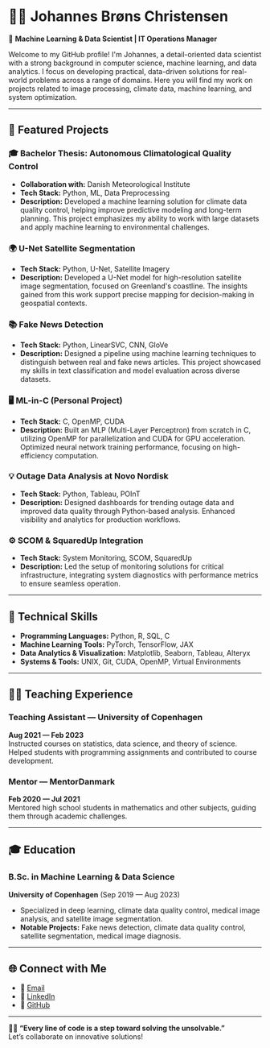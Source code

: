 # 👨‍💻 Johannes Brøns Christensen

🎯 **Machine Learning & Data Scientist | IT Operations Manager**

Welcome to my GitHub profile! I'm Johannes, a detail-oriented data scientist with a strong background in computer science, machine learning, and data analytics. I focus on developing practical, data-driven solutions for real-world problems across a range of domains. Here you will find my work on projects related to image processing, climate data, machine learning, and system optimization.

---

## 🌟 Featured Projects

### 🎓 **Bachelor Thesis: Autonomous Climatological Quality Control**
- **Collaboration with:** Danish Meteorological Institute  
- **Tech Stack:** Python, ML, Data Preprocessing  
- **Description:** Developed a machine learning solution for climate data quality control, helping improve predictive modeling and long-term planning. This project emphasizes my ability to work with large datasets and apply machine learning to environmental challenges.

### 🌍 **U-Net Satellite Segmentation**
- **Tech Stack:** Python, U-Net, Satellite Imagery  
- **Description:** Developed a U-Net model for high-resolution satellite image segmentation, focused on Greenland's coastline. The insights gained from this work support precise mapping for decision-making in geospatial contexts.

### 📚 **Fake News Detection**
- **Tech Stack:** Python, LinearSVC, CNN, GloVe  
- **Description:** Designed a pipeline using machine learning techniques to distinguish between real and fake news articles. This project showcased my skills in text classification and model evaluation across diverse datasets.

### 🖥 **ML-in-C (Personal Project)**
- **Tech Stack:** C, OpenMP, CUDA  
- **Description:** Built an MLP (Multi-Layer Perceptron) from scratch in C, utilizing OpenMP for parallelization and CUDA for GPU acceleration. Optimized neural network training performance, focusing on high-efficiency computation.

### 💡 **Outage Data Analysis at Novo Nordisk**
- **Tech Stack:** Python, Tableau, POInT  
- **Description:** Designed dashboards for trending outage data and improved data quality through Python-based analysis. Enhanced visibility and analytics for production workflows.

### ⚙️ **SCOM & SquaredUp Integration**
- **Tech Stack:** System Monitoring, SCOM, SquaredUp  
- **Description:** Led the setup of monitoring solutions for critical infrastructure, integrating system diagnostics with performance metrics to ensure seamless operation.

---

## 🧰 Technical Skills

- **Programming Languages:** Python, R, SQL, C
- **Machine Learning Tools:** PyTorch, TensorFlow, JAX
- **Data Analytics & Visualization:** Matplotlib, Seaborn, Tableau, Alteryx
- **Systems & Tools:** UNIX, Git, CUDA, OpenMP, Virtual Environments

---

## 🧑‍🏫 Teaching Experience

### **Teaching Assistant** — University of Copenhagen  
**Aug 2021 — Feb 2023**  
Instructed courses on statistics, data science, and theory of science. Helped students with programming assignments and contributed to course development.

### **Mentor** — MentorDanmark  
**Feb 2020 — Jul 2021**  
Mentored high school students in mathematics and other subjects, guiding them through academic challenges.

---

## 🎓 Education

### **B.Sc. in Machine Learning & Data Science**  
**University of Copenhagen** (Sep 2019 — Aug 2023)  
- Specialized in deep learning, climate data quality control, medical image analysis, and satellite image segmentation.
- **Notable Projects:** Fake news detection, climate data quality control, satellite segmentation, medical image diagnosis.

---

## 🌐 Connect with Me
- 📧 [Email](mailto:j.brons.christensen@gmail.com)
- 💼 [LinkedIn](https://linkedin.com/in/johannes-broens-christensen/)
- 🔗 [GitHub](https://github.com/JohannesBroens/)

---

🧑‍💻 **“Every line of code is a step toward solving the unsolvable.”**  
Let’s collaborate on innovative solutions!
